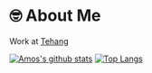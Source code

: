 # 🤓 About Me
Work at [Tehang](https://github.com/cntehang)

[![Amos's github stats](https://github-readme-stats.vercel.app/api?username=amosbaby)](https://github.com/anuraghazra/github-readme-stats)
[![Top Langs](https://github-readme-stats.vercel.app/api/top-langs/?username=amosbaby)](https://github.com/anuraghazra/github-readme-stats)
